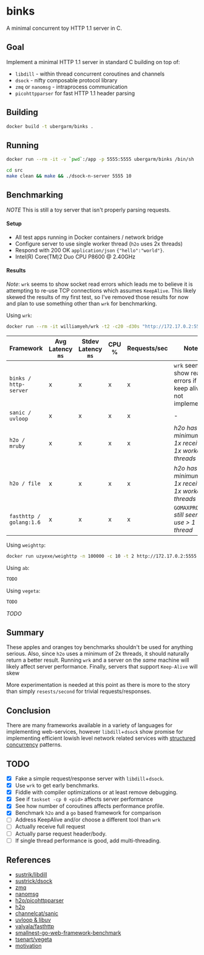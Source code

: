 binks
===
A minimal concurrent toy HTTP 1.1 server in C.

## Goal
Implement a minimal HTTP 1.1 server in standard C building on top of:

* `libdill` - within thread concurrent coroutines and channels
* `dsock` - nifty composable protocol library
* `zmq` or `nanomsg` - intraprocess communication
* `picohttpparser` for fast HTTP 1.1 header parsing

## Building
```bash
docker build -t ubergarm/binks .
```

## Running
```bash
docker run --rm -it -v `pwd`:/app -p 5555:5555 ubergarm/binks /bin/sh
```

```bash
cd src
make clean && make && ./dsock-n-server 5555 10
```

## Benchmarking
*NOTE* This is still a toy server that isn't properly parsing requests.

#### Setup
* All test apps running in Docker containers / network bridge
* Configure server to use single worker thread (`h2o` uses 2x threads)
* Respond with 200 OK `application/json` `{"hello":"world"}`.
* Intel(R) Core(TM)2 Duo CPU P8600 @ 2.40GHz

#### Results
*Note*: `wrk` seems to show socket read errors which leads me to believe it is attempting to re-use TCP connections which assumes `KeepAlive`. This likely skewed the results of my first test, so I've removed those results for now and plan to use something other than `wrk` for benchmarking.

Using `wrk`:
```bash
docker run --rm -it williamyeh/wrk -t2 -c20 -d30s "http://172.17.0.2:5555"
```

Framework | Avg Latency `ms` | Stdev Latency `ms`| CPU % | Requests/sec | Notes
--- | --- | --- | --- | --- | ---
`binks / http-server` | x | x | x | x | `wrk` seems to show read errors if keep alive not implemented
`sanic / uvloop` | x | x | x | x | -
`h2o / mruby` | x | x | x | x | *h2o has a minimum of 1x receiver 1x worker threads*
`h2o / file` | x | x | x | x | *h2o has a minimum of 1x receiver 1x worker threads*
`fasthttp / golang:1.6` | x | x | x | x | `GOMAXPROCS=1` *still seems to use > 1 thread*

Using `weighttp`:
```bash
docker run uzyexe/weighttp -n 100000 -c 10 -t 2 http://172.17.0.2:5555
```

Using `ab`:
```bash
TODO
```

Using `vegeta`:
```bash
TODO
```

*TODO*

## Summary
These apples and oranges toy benchmarks shouldn't be used for anything serious. Also, since `h2o` uses a minimum of 2x threads, it should naturally return a better result. Running `wrk` and a server on the *same* machine will likely affect server performance. Finally, servers that support `Keep-Alive` will skew

More experimentation is needed at this point as there is more to the story than simply `resests/second` for trivial requests/responses.

## Conclusion
There are many frameworks available in a variety of languages for implementing web-services, however `libdill`+`dsock` show promise for implementing efficient lowish level network related services with [structured concurrency](http://250bpm.com/blog:71) patterns.

## TODO
- [x] Fake a simple request/response server with `libdill`+`dsock`.
- [x] Use `wrk` to get early benchmarks.
- [x] Fiddle with compiler optimizations or at least remove debugging.
- [x] See if `taskset -cp 0 <pid>` affects server performance
- [x] See how number of coroutines affects performance profile.
- [x] Benchmark `h2o` and a `go` based framework for comparison
- [ ] Address KeepAlive and/or choose a different tool than `wrk`
- [ ] Actually receive full request
- [ ] Actually parse request header/body.
- [ ] If single thread performance is good, add multi-threading.

## References
* [sustrik/libdill](https://github.com/sustrik/libdill)
* [sustrick/dsock](https://github.com/sustrik/dsock)
* [zmq](http://zguide.zeromq.org/page:all#Multithreading-with-ZeroMQ)
* [nanomsg](http://nanomsg.org/)
* [h2o/picohttpparser](https://github.com/h2o/picohttpparser)
* [h2o](http://blog.kazuhooku.com/2014/11/the-internals-h2o-or-how-to-write-fast.html)
* [channelcat/sanic](https://github.com/channelcat/sanic)
* [uvloop & libuv](https://magic.io/blog/uvloop-blazing-fast-python-networking/)
* [valyala/fasthttp](https://github.com/valyala/fasthttp)
* [smallnest-go-web-framework-benchmark](https://github.com/smallnest/go-web-framework-benchmark)
* [tsenart/vegeta](https://github.com/tsenart/vegeta)
* [motivation](https://github.com/sustrik/libmill/issues/161)
